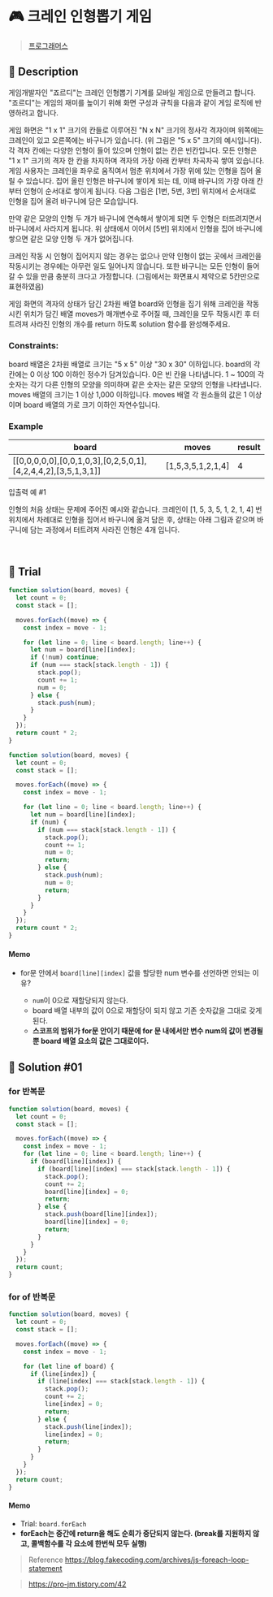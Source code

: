 # 🎮 크레인 인형뽑기 게임

> [프로그래머스](https://school.programmers.co.kr/learn/courses/30/lessons/64061)

## 📌 Description

게임개발자인 "죠르디"는 크레인 인형뽑기 기계를 모바일 게임으로 만들려고 합니다.
"죠르디"는 게임의 재미를 높이기 위해 화면 구성과 규칙을 다음과 같이 게임 로직에 반영하려고 합니다.

게임 화면은 "1 x 1" 크기의 칸들로 이루어진 "N x N" 크기의 정사각 격자이며 위쪽에는 크레인이 있고 오른쪽에는 바구니가 있습니다. (위 그림은 "5 x 5" 크기의 예시입니다). 각 격자 칸에는 다양한 인형이 들어 있으며 인형이 없는 칸은 빈칸입니다. 모든 인형은 "1 x 1" 크기의 격자 한 칸을 차지하며 격자의 가장 아래 칸부터 차곡차곡 쌓여 있습니다. 게임 사용자는 크레인을 좌우로 움직여서 멈춘 위치에서 가장 위에 있는 인형을 집어 올릴 수 있습니다. 집어 올린 인형은 바구니에 쌓이게 되는 데, 이때 바구니의 가장 아래 칸부터 인형이 순서대로 쌓이게 됩니다. 다음 그림은 [1번, 5번, 3번] 위치에서 순서대로 인형을 집어 올려 바구니에 담은 모습입니다.

만약 같은 모양의 인형 두 개가 바구니에 연속해서 쌓이게 되면 두 인형은 터뜨려지면서 바구니에서 사라지게 됩니다. 위 상태에서 이어서 [5번] 위치에서 인형을 집어 바구니에 쌓으면 같은 모양 인형 두 개가 없어집니다.

크레인 작동 시 인형이 집어지지 않는 경우는 없으나 만약 인형이 없는 곳에서 크레인을 작동시키는 경우에는 아무런 일도 일어나지 않습니다. 또한 바구니는 모든 인형이 들어갈 수 있을 만큼 충분히 크다고 가정합니다. (그림에서는 화면표시 제약으로 5칸만으로 표현하였음)

게임 화면의 격자의 상태가 담긴 2차원 배열 board와 인형을 집기 위해 크레인을 작동시킨 위치가 담긴 배열 moves가 매개변수로 주어질 때, 크레인을 모두 작동시킨 후 터트려져 사라진 인형의 개수를 return 하도록 solution 함수를 완성해주세요.

### Constraints:

board 배열은 2차원 배열로 크기는 "5 x 5" 이상 "30 x 30" 이하입니다.
board의 각 칸에는 0 이상 100 이하인 정수가 담겨있습니다.
0은 빈 칸을 나타냅니다.
1 ~ 100의 각 숫자는 각기 다른 인형의 모양을 의미하며 같은 숫자는 같은 모양의 인형을 나타냅니다.
moves 배열의 크기는 1 이상 1,000 이하입니다.
moves 배열 각 원소들의 값은 1 이상이며 board 배열의 가로 크기 이하인 자연수입니다.

### Example

| board                                                         | moves             | result |
| ------------------------------------------------------------- | ----------------- | ------ |
| [[0,0,0,0,0],[0,0,1,0,3],[0,2,5,0,1],[4,2,4,4,2],[3,5,1,3,1]] | [1,5,3,5,1,2,1,4] | 4      |

입출력 예 #1

인형의 처음 상태는 문제에 주어진 예시와 같습니다. 크레인이 [1, 5, 3, 5, 1, 2, 1, 4] 번 위치에서 차례대로 인형을 집어서 바구니에 옮겨 담은 후, 상태는 아래 그림과 같으며 바구니에 담는 과정에서 터트려져 사라진 인형은 4개 입니다.

<br />

## 📌 Trial

```js
function solution(board, moves) {
  let count = 0;
  const stack = [];

  moves.forEach((move) => {
    const index = move - 1;

    for (let line = 0; line < board.length; line++) {
      let num = board[line][index];
      if (!num) continue;
      if (num === stack[stack.length - 1]) {
        stack.pop();
        count += 1;
        num = 0;
      } else {
        stack.push(num);
      }
    }
  });
  return count * 2;
}
```

```js
function solution(board, moves) {
  let count = 0;
  const stack = [];

  moves.forEach((move) => {
    const index = move - 1;

    for (let line = 0; line < board.length; line++) {
      let num = board[line][index];
      if (num) {
        if (num === stack[stack.length - 1]) {
          stack.pop();
          count += 1;
          num = 0;
          return;
        } else {
          stack.push(num);
          num = 0;
          return;
        }
      }
    }
  });
  return count * 2;
}
```

#### Memo

- for문 안에서 `board[line][index]` 값을 할당한 num 변수를 선언하면 안되는 이유?

  - `num`이 0으로 재할당되지 않는다.
  - board 배열 내부의 값이 0으로 재할당이 되지 않고 기존 숫자값을 그대로 갖게 된다.
  - **스코프의 범위가 for문 안이기 때문에 for 문 내에서만 변수 num의 값이 변경될 뿐 board 배열 요소의 값은 그대로이다.**

## 📌 Solution #01

### for 반복문

```js
function solution(board, moves) {
  let count = 0;
  const stack = [];

  moves.forEach((move) => {
    const index = move - 1;
    for (let line = 0; line < board.length; line++) {
      if (board[line][index]) {
        if (board[line][index] === stack[stack.length - 1]) {
          stack.pop();
          count += 2;
          board[line][index] = 0;
          return;
        } else {
          stack.push(board[line][index]);
          board[line][index] = 0;
          return;
        }
      }
    }
  });
  return count;
}
```

### for of 반복문

```js
function solution(board, moves) {
  let count = 0;
  const stack = [];

  moves.forEach((move) => {
    const index = move - 1;

    for (let line of board) {
      if (line[index]) {
        if (line[index] === stack[stack.length - 1]) {
          stack.pop();
          count += 2;
          line[index] = 0;
          return;
        } else {
          stack.push(line[index]);
          line[index] = 0;
          return;
        }
      }
    }
  });
  return count;
}
```

#### Memo

- Trial: `board.forEach`
- **forEach는 중간에 return을 해도 순회가 중단되지 않는다. (break를 지원하지 않고, 콜백함수를 각 요소에 한번씩 모두 실행)**

> Reference
> https://blog.fakecoding.com/archives/js-foreach-loop-statement

> https://pro-jm.tistory.com/42
